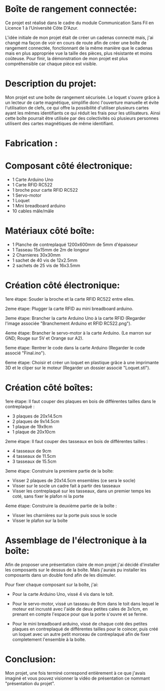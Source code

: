 # Boîte de rangement connectée:
Ce projet est réalisé dans le cadre du module Communication Sans Fil en Licence 1 à l’Université 
Côte D'Azur.

L'idée initiale de mon projet était de créer un cadenas connecté mais, j'ai changé ma façon de voir en cours de route afin de créer une boîte de rangement connectée, fonctionnant de la même manière que le cadenas mais en plus appropriée vue la taille des pièces, plus résistante et moins coûteuse. Pour finir, la démonstration de mon projet est plus compréhensible car chaque pièce est visible.


# Description du projet:

Mon projet est une boîte de rangement sécurisée. Le loquet s'ouvre grâce à un lecteur de carte magnétique, simplifie donc l'ouverture manuelle et évite l'utilisation de clefs, ce qui offre la possibilité d'utiliser plusieurs cartes ayant les mêmes identifiants ce qui réduit les frais pour les utilisateurs. Ainsi cette boîte pourrait être utilisée par des colectivités où plusieurs personnes utilisent des cartes magnétiques de même identifiant.


# Fabrication :
# Composant côté électronique:
- 1 Carte Arduino Uno
- 1 Carte RFID RC522
- 1 broche pour carte RFID RC522
- 1 Servo-motor
- 1 Loquet
- 1 Mini breadboard arduino
- 10 cables mâle/mâle

# Matériaux côté boîte:
- 1 Planche de contreplaqué 1200x600mm de 5mm d'épaisseur
- 1 Tasseau 15x15mm de 2m de longeur
- 2 Charnieres 30x30mm
- 1 sachet de 40 vis de 12x2.5mm
- 2 sachets de 25 vis de 16x3.5mm


# Création côté électronique:

1ere étape: Souder la broche et la carte RFID RC522 entre elles.

2eme étape: Plugger la carte RFID au mini breadboard arduino.

3eme étape: Brancher la carte Arduino Uno à la carte RFID (Regarder l'image associée "Branchement Arduino et RFID RC522.png").

4eme étape: Brancher le servo-motor à la carte Arduino. (Le marron sur GND; Rouge sur 5V et Orange sur A2).

5eme étape: Rentrer le code dans la carte Arduino (Regarder le code associé "Final.ino").

6eme étape: Choisir et créer un loquet en plastique grâce à une imprimante 3D et le cliper sur le moteur (Regarder un dossier associé "Loquet.stl").

# Création côté boîtes:

1ere étape: Il faut couper des plaques en bois de différentes tailles dans le contreplaqué :
- 3 plaques de 20x14.5cm
- 2 plaques de 9x14.5cm
- 1 plaque de 19x9cm
- 1 plaque de 20x10cm

2eme étape: Il faut couper des tasseaux en bois de différentes tailles :
- 4 tasseaux de 9cm
- 4 tasseaux de 11.5cm
- 3 tasseaux de 15.5cm

3eme étape: Construire la premiere partie de la boîte:
- Visser 2 plaques de 20x14.5cm ensembles (ce sera le socle)
- Visser sur le socle un cadre fait à partir des tasseaux
- Visser les contreplaqué sur les tasseaux, dans un premier temps les coté, sans fixer le plafon ni la porte

4eme étape: Construire la deuxième partie de la boîte :
- Visser les charnières sur la porte puis sous le socle
- Visser le plafon sur la boîte

# Assemblage de l'électronique à la boîte:

Afin de proposer une présentation claire de mon projet j'ai décidé d'installer les composants sur le dessus de la boîte.
Mais j'aurais pu installer les composants dans un double fond afin de les disimuler.

Pour fixer chaque composant sur la boîte, j'ai:

- Pour la carte Arduino Uno, vissé 4 vis dans le toît.

- Pour le servo-motor, vissé un tasseau de 9cm dans le toit dans lequel le moteur est incrusté avec l'aide de deux petites cales de 3x1cm, en prenant en compte l'espace pour que la porte s'ouvre et se ferme.

- Pour le mini breadboard arduino, vissé de chaque coté des petites plaques en contreplaqué de différentes tailles pour le coincer, puis créé un loquet avec un autre petit morceau de contreplaqué afin de fixer completement l'ensemble à la boîte.

# Conclusion:

Mon projet, une fois terminé correspond entièrement à ce que j'avais imaginé et vous pouvez visionner la vidéo de présentation ce nommant "présentation du projet".









